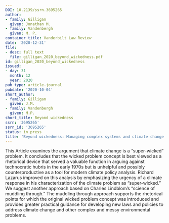 ```yaml
---
DOI: 10.2139/ssrn.3695265
author:
- family: Gilligan
  given: Jonathan M.
- family: Vandenbergh
  given: M. P.
container_title: Vanderbilt Law Review
date: '2020-12-31'
file:
- desc: full text
  file: gilligan_2020_beyond_wickedness.pdf
id: gilligan_2020_beyond_wickedness
issued:
- day: 31
  month: 12
  year: 2020
pub_type: article-journal
pubdate: '2020-10-04'
short_author:
- family: Gilligan
  given: J.M.
- family: Vandenbergh
  given: M.P.
short_title: Beyond wickedness
ssrn: '3695265'
ssrn_id: '3695265'
status: in press
title: 'Beyond wickedness: Managing complex systems and climate change'
---
```

This Article examines the argument that climate change is a &#8220;super-wicked&#8221; problem. It concludes that the wicked problem concept is best viewed as a rhetorical device that served a valuable function in arguing against technocratic hubris in the early 1970s but is unhelpful and possibly counterproductive as a tool for modern climate policy analysis. Richard Lazarus improved on this analysis by emphasizing the urgency of a climate response in his characterization of the climate problem as &#8220;super-wicked.&#8221; We suggest another approach based on Charles Lindblom&#8217;s &#8220;science of muddling through.&#8221; The muddling through approach supports the rhetorical points for which the original wicked problem concept was introduced and provides greater practical guidance for developing new laws and policies to address climate change and other complex and messy environmental problems.
